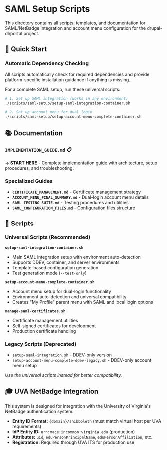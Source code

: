 # SAML Setup Scripts

This directory contains all scripts, templates, and documentation for SAML/NetBadge integration and account menu configuration for the drupal-dhportal project.

## 🚀 Quick Start

### Automatic Dependency Checking

All scripts automatically check for required dependencies and provide platform-specific installation guidance if anything is missing.

For a complete SAML setup, run these universal scripts:

```bash
# 1. Set up SAML integration (works in any environment)
./scripts/saml-setup/setup-saml-integration-container.sh

# 2. Set up account menu for dual login  
./scripts/saml-setup/setup-account-menu-complete-container.sh
```

## 📚 Documentation

### **`IMPLEMENTATION_GUIDE.md`** 📋
**→ START HERE** - Complete implementation guide with architecture, setup procedures, and troubleshooting.

### Specialized Guides

- **`CERTIFICATE_MANAGEMENT.md`** - Certificate management strategy
- **`ACCOUNT_MENU_FINAL_SUMMARY.md`** - Dual-login account menu details  
- **`SAML_TESTING_SUITE.md`** - Testing procedures and utilities
- **`SAML_CONFIGURATION_FILES.md`** - Configuration files structure

## 🔧 Scripts

### Universal Scripts (Recommended)

**`setup-saml-integration-container.sh`**
- Main SAML integration setup with environment auto-detection
- Supports DDEV, container, and server environments
- Template-based configuration generation
- Test generation mode (`--test-only`)

**`setup-account-menu-complete-container.sh`**
- Account menu setup for dual-login functionality  
- Environment auto-detection and universal compatibility
- Creates "My Profile" parent menu with SAML and local login options

**`manage-saml-certificates.sh`**
- Certificate management utilities
- Self-signed certificates for development
- Production certificate handling

### Legacy Scripts (Deprecated)

- `setup-saml-integration.sh` - DDEV-only version
- `setup-account-menu-complete-ddev-legacy.sh` - DDEV-only account menu setup

*Use the universal scripts instead for better compatibility.*

## 🎓 UVA NetBadge Integration

This system is designed for integration with the University of Virginia's NetBadge authentication system:

- **Entity ID Format:** `{domain}/shibboleth` (must match virtual host per UVA requirements)
- **IdP Entity ID:** `urn:mace:incommon:virginia.edu` (production)
- **Attributes:** `uid`, `eduPersonPrincipalName`, `eduPersonAffiliation`, etc.
- **Registration:** Required through UVA ITS for production use
